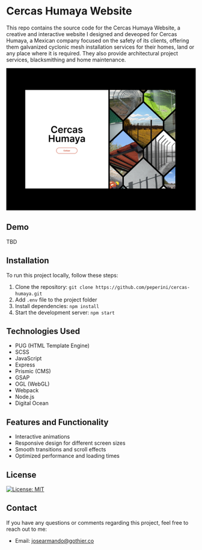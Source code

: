 # Cercas Humaya Website

This repo contains the source code for the Cercas Humaya Website, a creative and interactive website I designed and deveoped for Cercas Humaya, a Mexican company focused on the safety of its clients, offering them galvanized cyclonic mesh installation services for their homes, land or any place where it is required. They also provide architectural project services, blacksmithing and home maintenance.

[![Website Preview](cercas-screens.gif)](https://your-website-url.com)

## Demo

TBD <!-- ## [See it live](https://your-website-url.com) -->

## Installation

To run this project locally, follow these steps:

1. Clone the repository: `git clone https://github.com/peperini/cercas-humaya.git`
2. Add `.env` file to the project folder
3. Install dependencies: `npm install`
4. Start the development server: `npm start`

## Technologies Used

- PUG (HTML Template Engine)
- SCSS
- JavaScript
- Express
- Prismic (CMS)
- GSAP
- OGL (WebGL)
- Webpack
- Node.js
- Digital Ocean

## Features and Functionality

- Interactive animations
- Responsive design for different screen sizes
- Smooth transitions and scroll effects
- Optimized performance and loading times

## License

[![License: MIT](https://img.shields.io/badge/License-MIT-yellow.svg)](https://opensource.org/licenses/MIT)

## Contact

If you have any questions or comments regarding this project, feel free to reach out to me:

- Email: josearmando@gothier.co
